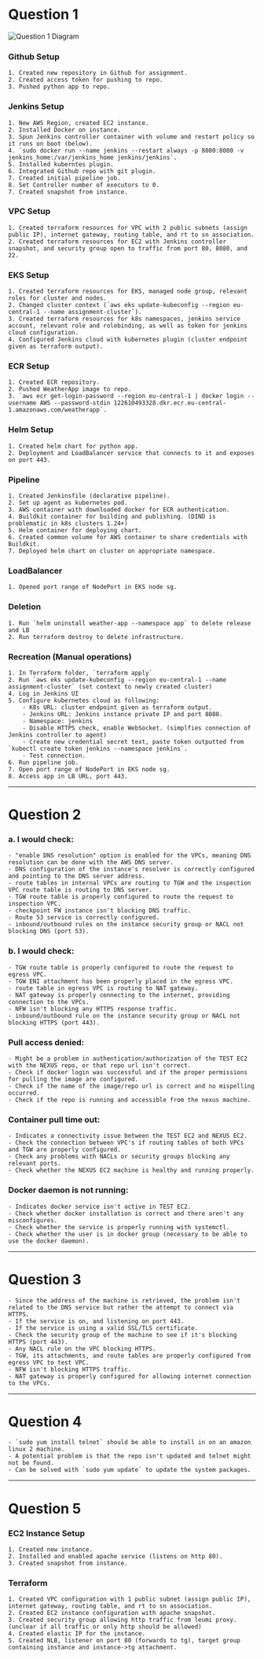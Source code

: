 # Question 1

![Question 1 Diagram](./Diagram.png)

### Github Setup
	1. Created new repository in Github for assignment.
	2. Created access token for pushing to repo.
	3. Pushed python app to repo.

### Jenkins Setup
	1. New AWS Region, created EC2 instance.
	2. Installed Docker on instance.
	3. Spun Jenkins controller container with volume and restart policy so it runs on boot (below).
	4. `sudo docker run --name jenkins --restart always -p 8080:8080 -v jenkins_home:/var/jenkins_home jenkins/jenkins`.
	5. Installed kuberntes plugin.
	6. Integrated Github repo with git plugin.
	7. Created initial pipeline job.
	8. Set Controller number of executors to 0.
	7. Created snapshot from instance.

### VPC Setup
	1. Created terraform resources for VPC with 2 public subnets (assign public IP), internet gateway, routing table, and rt to sn association.
	2. Created terraform resources for EC2 with Jenkins controller snapshot, and security group open to traffic from port 80, 8080, and 22.

### EKS Setup
	1. Created terraform resources for EKS, managed node group, relevant roles for cluster and nodes.
	2. Changed cluster context (`aws eks update-kubeconfig --region eu-central-1 --name assignment-cluster`).
	3. Created terraform resources for k8s namespaces, jenkins service account, relevant role and rolebinding, as well as token for jenkins cloud configuration.
	4. Configured Jenkins cloud with kubernetes plugin (cluster endpoint given as terraform output).

### ECR Setup
	1. Created ECR repository.
	2. Pushed WeatherApp image to repo.
	3. `aws ecr get-login-password --region eu-central-1 | docker login --username AWS --password-stdin 122610493328.dkr.ecr.eu-central-1.amazonaws.com/weatherapp`.

### Helm Setup
	1. Created helm chart for python app.
	2. Deployment and LoadBalancer service that connects to it and exposes on port 443.

### Pipeline
	1. Created Jenkinsfile (declarative pipeline).
	2. Set up agent as kubernetes pod.
	3. AWS container with downloaded docker for ECR authentication.
	4. Buildkit container for building and publishing. (DIND is problematic in k8s clusters 1.24+)
	5. Helm container for deploying chart.
	6. Created common volume for AWS container to share credentials with Buildkit.
	7. Deployed helm chart on cluster on appropriate namespace.

### LoadBalancer
	1. Opened port range of NodePort in EKS node sg.

### Deletion
	1. Run `helm uninstall weather-app --namespace app` to delete release and LB
	2. Run terraform destroy to delete infrastructure.

### Recreation (Manual operations)
	1. In Terraform folder, `terraform apply`
	2. Run `aws eks update-kubeconfig --region eu-central-1 --name assignment-cluster` (set context to newly created cluster)
	4. Log in Jenkins UI
	5. Configure kubernetes cloud as following:
		- K8s URL: cluster endpoint given as terraform output.
		- Jenkins URL: Jenkins instance private IP and port 8080.
		- Namespace: jenkins
		- Disable HTTPS check, enable WebSocket. (simplfies connection of Jenkins controller to agent)
		- Create new credential secret text, paste token outputted from `kubectl create token jenkins --namespace jenkins`.
		- Test connection.
	6. Run pipeline job.
	7. Open port range of NodePort in EKS node sg.
	8. Access app in LB URL, port 443.

---
# Question 2

### a. I would check:
	- "enable DNS resolution" option is enabled for the VPCs, meaning DNS resolution can be done with the AWS DNS server.
	- DNS configuration of the instance's resolver is correctly configured and pointing to the DNS server address.
	- route tables in internal VPCs are routing to TGW and the inspection VPC route table is routing to DNS server.
	- TGW route table is properly configured to route the request to inspection VPC.
	- checkpoint FW instance isn't blocking DNS traffic.
	- Route 53 service is correctly configured.
	- inbound/outbound rules on the instance security group or NACL not blocking DNS (port 53). 

### b. I would check:
	- TGW route table is properly configured to route the request to egress VPC.
	- TGW ENI attachment has been properly placed in the egress VPC.
	- route table in egress VPC is routing to NAT gateway.
	- NAT gateway is properly connecting to the internet, providing connection to the VPCs.
	- NFW isn't blocking any HTTPS response traffic.
	- inbound/outbound rule on the instance security group or NACL not blocking HTTPS (port 443).

### Pull access denied:
	- Might be a problem in authentication/authorization of the TEST EC2 with the NEXUS repo, or that repo url isn't correct.
	- Check if docker login was successful and if the proper permissions for pulling the image are configured.
	- Check if the name of the image/repo url is correct and no mispelling occurred.
	- Check if the repo is running and accessible from the nexus machine.

### Container pull time out:
    - Indicates a connectivity issue between the TEST EC2 and NEXUS EC2.
    - Check the connection between VPC's if routing tables of both VPCs and TGW are properly configured.
    - Check any problems with NACLs or security groups blocking any relevant ports.
    - Check whether the NEXUS EC2 machine is healthy and running properly.

### Docker daemon is not running:
    - Indicates docker service isn't active in TEST EC2.
    - Check whether docker installation is correct and there aren't any misconfigures.
    - Check whether the service is properly running with systemctl.
    - Check whether the user is in docker group (necessary to be able to use the docker daemon).

---
# Question 3

	- Since the address of the machine is retrieved, the problem isn't related to the DNS service but rather the attempt to connect via HTTPS.
	- If the service is on, and listening on port 443.
	- If the service is using a valid SSL/TLS certificate.
	- Check the security group of the machine to see if it's blocking HTTPS (port 443).
	- Any NACL rule on the VPC blocking HTTPS.
	- TGW, its attachments, and route tables are properly configured from egress VPC to test VPC.
	- NFW isn't blocking HTTPS traffic.
	- NAT gateway is properly configured for allowing internet connection to the VPCs.

---
# Question 4

	- `sudo yum install telnet` should be able to install in on an amazon linux 2 machine.
	- A potential problem is that the repo isn't updated and telnet might not be found.
	- Can be solved with `sudo yum update` to update the system packages.	

---
# Question 5

### EC2 Instance Setup
	1. Created new instance.
	2. Installed and enabled apache service (listens on http 80).
	3. Created snapshot from instance.

### Terraform
	1. Created VPC configuration with 1 public subnet (assign public IP), internet gateway, routing table, and rt to sn association.
	2. Created EC2 instance configuration with apache snapshot.
	3. Created security group allowing http traffic from leumi proxy. (unclear if all traffic or only http should be allowed)
	4. Created elastic IP for the instance.
	5. Created NLB, listener on port 80 (forwards to tg), target group containing instance and instance->tg attachment.